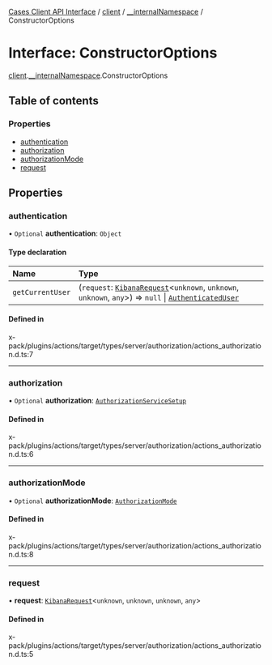 [Cases Client API Interface](../README.md) / [client](../modules/client.md) / [\_\_internalNamespace](../modules/client.__internalNamespace.md) / ConstructorOptions

# Interface: ConstructorOptions

[client](../modules/client.md).[__internalNamespace](../modules/client.__internalNamespace.md).ConstructorOptions

## Table of contents

### Properties

- [authentication](client.__internalNamespace.ConstructorOptions-1.md#authentication)
- [authorization](client.__internalNamespace.ConstructorOptions-1.md#authorization)
- [authorizationMode](client.__internalNamespace.ConstructorOptions-1.md#authorizationmode)
- [request](client.__internalNamespace.ConstructorOptions-1.md#request)

## Properties

### authentication

• `Optional` **authentication**: `Object`

#### Type declaration

| Name | Type |
| :------ | :------ |
| `getCurrentUser` | (`request`: [`KibanaRequest`](../classes/client.__internalNamespace.KibanaRequest.md)<`unknown`, `unknown`, `unknown`, `any`\>) => ``null`` \| [`AuthenticatedUser`](client.__internalNamespace.AuthenticatedUser.md) |

#### Defined in

x-pack/plugins/actions/target/types/server/authorization/actions_authorization.d.ts:7

___

### authorization

• `Optional` **authorization**: [`AuthorizationServiceSetup`](client.__internalNamespace.AuthorizationServiceSetup.md)

#### Defined in

x-pack/plugins/actions/target/types/server/authorization/actions_authorization.d.ts:6

___

### authorizationMode

• `Optional` **authorizationMode**: [`AuthorizationMode`](../enums/client.__internalNamespace.AuthorizationMode.md)

#### Defined in

x-pack/plugins/actions/target/types/server/authorization/actions_authorization.d.ts:8

___

### request

• **request**: [`KibanaRequest`](../classes/client.__internalNamespace.KibanaRequest.md)<`unknown`, `unknown`, `unknown`, `any`\>

#### Defined in

x-pack/plugins/actions/target/types/server/authorization/actions_authorization.d.ts:5
